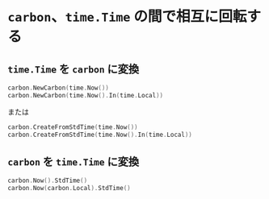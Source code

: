 # `carbon`、`time.Time` の間で相互に回転する

## `time.Time` を `carbon` に変換

```go
carbon.NewCarbon(time.Now())
carbon.NewCarbon(time.Now().In(time.Local))
```
または
```go
carbon.CreateFromStdTime(time.Now())
carbon.CreateFromStdTime(time.Now().In(time.Local))
```

## `carbon` を `time.Time` に変換

```go
carbon.Now().StdTime()
carbon.Now(carbon.Local).StdTime()
```